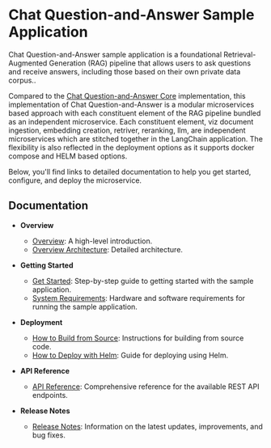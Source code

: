 # Chat Question-and-Answer Sample Application

Chat Question-and-Answer sample application is a foundational Retrieval-Augmented Generation (RAG) pipeline that allows users to ask questions and receive answers, including those based on their own private data corpus..

Compared to the [Chat Question-and-Answer Core](../chat-question-and-answer-core/) implementation, this implementation of Chat Question-and-Answer is a modular microservices based approach with each constituent element of the RAG pipeline bundled as an independent microservice. Each constituent element, viz document ingestion, embedding creation, retriver, reranking, llm, are independent microservices which are stitched together in the LangChain application. The flexibility is also reflected in the deployment options as it supports docker compose and HELM based options.

Below, you'll find links to detailed documentation to help you get started, configure, and deploy the microservice.

## Documentation

- **Overview**
  - [Overview](docs/user-guide/overview.md): A high-level introduction.
  - [Overview Architecture](docs/user-guide/overview-architecture.md): Detailed architecture.

- **Getting Started**
  - [Get Started](docs/user-guide/get-started.md): Step-by-step guide to getting started with the sample application.
  - [System Requirements](docs/user-guide/system-requirements.md): Hardware and software requirements for running the sample application.

- **Deployment**
  - [How to Build from Source](docs/user-guide/build-from-source.md): Instructions for building from source code.
  - [How to Deploy with Helm](docs/user-guide/deploy-with-helm.md): Guide for deploying using Helm.

- **API Reference**
  - [API Reference](docs/user-guide/api-reference.md): Comprehensive reference for the available REST API endpoints.

- **Release Notes**
  - [Release Notes](docs/user-guide/release-notes.md): Information on the latest updates, improvements, and bug fixes.



